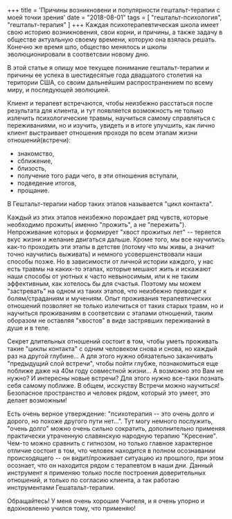 +++
title = 'Причины возникновени и популярности гештальт-терапии с моей точки зрения'
date = "2018-08-01"
tags = [
    "гештальт-психология",
    "гештальт-терапия"
]
+++
Каждая психотерапевтическая школа имеет свою историю возникновения, свои корни, и причины, а также задачу в обществе актуальную своему времени, которую она взялась решать. Конечно же время шло, общество менялось и школы эволюционировали в соответсвии новому дню.

В этой статье я опишу мое текущее понимание гештальт-терапии и причины ее успеха в шестидесятые года двадцатого столетия на територии США, со своим дальнейшим распространением по всему миру, и последующей эволюцией.

Клиент и терапевт встречаются, чтобы неизбежно расстаться после результата для клиента, и тут появляется возможность не только излечить психологические травмы, научиться самому справляться с переживаниями, но и изучить, увидеть и в итоге улучшить, как лично клиент выстраивает отношения проходя по всем этапам жизни отношений(встречи):

- знакомство, 
- сближение, 
- близость, 
- получение того ради чего, в эти отношения вступали,
- подведение итогов,
- прощание.

В Гештальт-терапии набор таких этапов называется "цикл контакта".

Каждый из этих этапов неизбежно порождает ряд чувств, которые необходимо прожить( именно "прожить", а не "пережить"). Непроживание которых и формирует "хвост прожитых лет" -- теряется вкус жизни и желание двигаться дальше. Кроме того, мы все научились как-то проходить эти этапы в детстве (потому что мы живы, а значит точно научились выживать) и немного усовершенствовали наши способы позже. Но в зависимости от личной истории каждого, у нас есть травмы на каких-то этапах, которые мешают жить и искажают наши способы от уютных к часто невыносимым, или к не таким эффективным, как хотелось бы для счастья. Поэтому мы можем "застревать" на одном из таких этапов, что неизбежно приводит к болям/страданиям и мучениям. Опыт проживания терапевтических отношений позволяет не только излечиться от таких старых травм, но и научиться проживаниям в соответсвии с этапами отношений, таким оборазом не оставляя "хвостов" в виде застрявших переживаний в душе и в теле.

Секрет длительных отношений состоит в том, чтобы уметь проживать такие "циклы контакта" с одним человеком снова и снова, но каждый раз на другой глубине... А для этого нужно обязательно заканчивать "предыдущий слой встречи", чтобы пойти глубже, познакомиться еще поближе даже на 40м году совместной жизни... А возможно это Вам не нужно? И интересны новые встречи? Для этого нужно все-таки познать себя самому поближе. В общем, исскуству Встречи можно научиться! Безопасное пространство и человек рядом, который это умеет, это делает возможным!

Есть очень верное утверждение: "психотерапия -- это очень долго и дорого, но похоже другого пути нет...". Тут могу немного послужить, "очень долго" можно очень сильно сократить, дополнительно применяя практически утраченную славянскую народную терапию "Кресение". Чем-то можно сравнить с гипнозом, но только главное характерное отличие состоит в том, что человек находится в полном осознавании происходящего -- он видит/проживает ситуацию из прошлого, при этом осознает, что он находится рядом с терапевтом в наши дни. Данный инструмент я применяю только после построения доверительных отношений, и только по согласию клиента, а так работаю инструментами Гешатальт-терапии.

Обращайтесь! У меня очень хорошие Учителя, и я очень упорно и вдохновленно учился тому, что применяю!